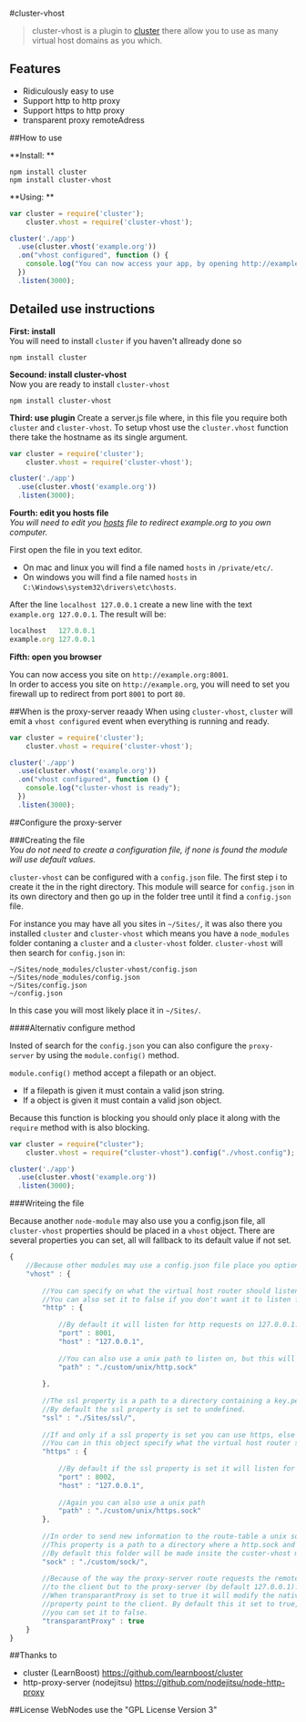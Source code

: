 #cluster-vhost

> cluster-vhost is a plugin to [cluster](http://learnboost.github.com/cluster/) there allow you to use as many virtual host domains as you which.

## Features
 - Ridiculously easy to use
 - Support http to http proxy
 - Support https to http proxy
 - transparent proxy remoteAdress

##How to use

**Install: **<br>

```shell
npm install cluster
npm install cluster-vhost
```

**Using: **<br>

```javascript
var cluster = require('cluster');
    cluster.vhost = require('cluster-vhost');

cluster('./app')
  .use(cluster.vhost('example.org'))
  .on("vhost configured", function () {
    console.log("You can now access your app, by opening http://example.org:8001 in you browser");
  })
  .listen(3000);
```

## Detailed use instructions

**First: install**<br>
You will need to install `cluster` if you haven't allready done so

```shell
npm install cluster
```

**Secound: install cluster-vhost**<br>
Now you are ready to install `cluster-vhost`

```shell
npm install cluster-vhost
```

**Third: use plugin**
Create a server.js file where, in this file you require both `cluster` and `cluster-vhost`.
To setup vhost use the `cluster.vhost` function there take the hostname as its single argument.

```javascript
var cluster = require('cluster');
    cluster.vhost = require('cluster-vhost');

cluster('./app')
  .use(cluster.vhost('example.org'))
  .listen(3000);
```

**Fourth: edit you hosts file**<br>
*You will need to edit you [hosts](http://en.wikipedia.org/wiki/Hosts_file) file to redirect example.org to you own computer.*

First open the file in you text editor.

* On mac and linux you will find a file named `hosts` in  `/private/etc/`.
* On windows you will find a file named `hosts` in `C:\Windows\system32\drivers\etc\hosts`.

After the line `localhost 127.0.0.1` create a new line with the text `example.org 127.0.0.1`.
The result will be:

```javascript
localhost   127.0.0.1
example.org 127.0.0.1
```

**Fifth: open you browser**

You can now access you site on `http://example.org:8001`.<br>
In order to access you site on `http://example.org`, you will need
to set you firewall up to redirect from port `8001` to port `80`.

##When is the proxy-server reaady
When using `cluster-vhost`, `cluster` will emit a `vhost configured` event when everything is running and ready.

```javascript
var cluster = require('cluster');
    cluster.vhost = require('cluster-vhost');

cluster('./app')
  .use(cluster.vhost('example.org'))
  .on("vhost configured", function () {
    console.log("cluster-vhost is ready");
  })
  .listen(3000);
```

##Configure the proxy-server

###Creating the file<br>
*You do not need to create a configuration file, if none is found the module will use default values.*

`cluster-vhost` can be configured with a `config.json` file. The first
step i to create it the in the right directory. This module will searce
for `config.json` in its own directory and then go up in the folder tree
until it find a `config.json` file.

For instance you may have all you sites in `~/Sites/`, it was also there
you installed `cluster` and `cluster-vhost` which means you have a
`node_modules` folder contaning a `cluster` and a `cluster-vhost` folder.
`cluster-vhost` will then search for `config.json` in:

```text
~/Sites/node_modules/cluster-vhost/config.json
~/Sites/node_modules/config.json
~/Sites/config.json
~/config.json
```

In this case you will most likely place it in `~/Sites/`.

####Alternativ configure method

Insted of search for the `config.json` you can also configure the `proxy-server` by using the `module.config()`
method.

`module.config()` method accept a filepath or an object.
* If a filepath is given it must contain a valid json string.
* If a object is given it must contain a valid json object.

Because this function is blocking you should only place it along with the `require` method with is also blocking.

```javascript
var cluster = require("cluster");
    cluster.vhost = require("cluster-vhost").config("./vhost.config");

cluster('./app')
  .use(cluster.vhost('example.org'))
  .listen(3000);
```

###Writeing the file

Because another `node-module` may also use you a config.json file,
all `cluster-vhost` properties should be placed in a `vhost` object.
There are several properties you can set, all will fallback to its
default value if not set.

```javascript
{
    //Because other modules may use a config.json file place you options insite a vhost obejct.
    "vhost" : {
        
        //You can specify on what the virtual host router should listen on.
        //You can also set it to false if you don't want it to listen for http requests.
        "http" : {
            
            //By default it will listen for http requests on 127.0.0.1:8001
            "port" : 8001,
            "host" : "127.0.0.1",
            
            //You can also use a unix path to listen on, but this will only work if no port property is set.
            "path" : "./custom/unix/http.sock"
            
        },
        
        //The ssl property is a path to a directory containing a key.pem and a cert.pem file.
        //By default the ssl property is set to undefined.
        "ssl" : "./Sites/ssl/",
        
        //If and only if a ssl property is set you can use https, else it will fallback to false.
        //You can in this object specify what the virtual host router should listen, just like the http object.
        "https" : {
            
            //By default if the ssl property is set it will listen for https requests on 127.0.0.1:8002
            "port" : 8002,
            "host" : "127.0.0.1",
            
            //Again you can also use a unix path
            "path" : "./custom/unix/https.sock"
        },
        
        //In order to send new information to the route-table a unix socket is required.
        //This property is a path to a directory where a http.sock and https.sock will be created.
        //By default this folder will be made insite the custer-vhost module folder.
        "sock" : "./custom/sock/",
        
        //Because of the way the proxy-server route requests the remoteAdress property will not point
        //to the client but to the proxy-server (by default 127.0.0.1).
        //When transparantProxy is set to true it will modify the native http module so its remoteAdress
        //property point to the client. By default this it set to true, but if you don't which this
        //you can set it to false.
        "transparantProxy" : true
    }
}
```  

##Thanks to

* cluster (LearnBoost) https://github.com/learnboost/cluster
* http-proxy-server (nodejitsu) https://github.com/nodejitsu/node-http-proxy

##License
WebNodes use the "GPL License Version 3"